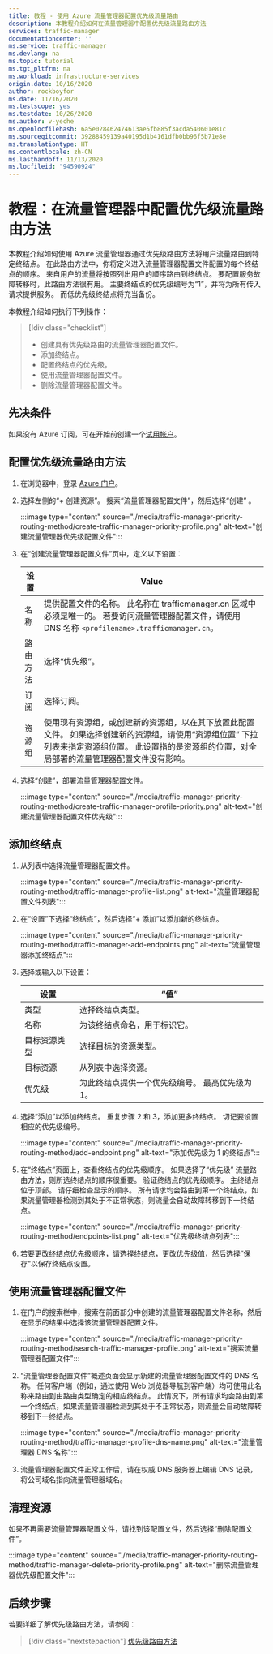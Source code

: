 ```yaml
---
title: 教程 - 使用 Azure 流量管理器配置优先级流量路由
description: 本教程介绍如何在流量管理器中配置优先级流量路由方法
services: traffic-manager
documentationcenter: ''
ms.service: traffic-manager
ms.devlang: na
ms.topic: tutorial
ms.tgt_pltfrm: na
ms.workload: infrastructure-services
origin.date: 10/16/2020
author: rockboyfor
ms.date: 11/16/2020
ms.testscope: yes
ms.testdate: 10/26/2020
ms.author: v-yeche
ms.openlocfilehash: 6a5e028462474613ae5fb885f3acda540601e81c
ms.sourcegitcommit: 39288459139a40195d1b4161dfb0bb96f5b71e8e
ms.translationtype: HT
ms.contentlocale: zh-CN
ms.lasthandoff: 11/13/2020
ms.locfileid: "94590924"
---
```

<!--Verfied Successfully-->
# <a name="tutorial-configure-priority-traffic-routing-method-in-traffic-manager"></a>教程：在流量管理器中配置优先级流量路由方法

本教程介绍如何使用 Azure 流量管理器通过优先级路由方法将用户流量路由到特定终结点。 在此路由方法中，你将定义进入流量管理器配置文件配置的每个终结点的顺序。 来自用户的流量将按照列出用户的顺序路由到终结点。 要配置服务故障转移时，此路由方法很有用。 主要终结点的优先级编号为“1”，并将为所有传入请求提供服务。 而低优先级终结点将充当备份。

本教程介绍如何执行下列操作：

> [!div class="checklist"]
> - 创建具有优先级路由的流量管理器配置文件。
> - 添加终结点。
> - 配置终结点的优先级。
> - 使用流量管理器配置文件。
> - 删除流量管理器配置文件。

## <a name="prerequisites"></a>先决条件

如果没有 Azure 订阅，可在开始前创建一个[试用帐户](https://www.azure.cn/pricing/1rmb-trial)。

## <a name="to-configure-the-priority-traffic-routing-method"></a>配置优先级流量路由方法
1. 在浏览器中，登录 [Azure 门户](https://portal.azure.cn)。

1. 选择左侧的“+ 创建资源”。 搜索“流量管理器配置文件”，然后选择“创建” 。

    :::image type="content" source="./media/traffic-manager-priority-routing-method/create-traffic-manager-priority-profile.png" alt-text="创建流量管理器优先级配置文件":::

1. 在“创建流量管理器配置文件”页中，定义以下设置：

    | 设置         | Value                                              |
    | --- | --- |
    | 名称            | 提供配置文件的名称。 此名称在 trafficmanager.cn 区域中必须是唯一的。 若要访问流量管理器配置文件，请使用 DNS 名称 `<profilename>.trafficmanager.cn`。 |    
    | 路由方法  | 选择“优先级”。  |
    | 订阅    | 选择订阅。 |
    | 资源组   | 使用现有资源组，或创建新的资源组，以在其下放置此配置文件。 如果选择创建新的资源组，请使用“资源组位置”  下拉列表来指定资源组位置。 此设置指的是资源组的位置，对全局部署的流量管理器配置文件没有影响。 |

1. 选择“创建”，部署流量管理器配置文件。

    :::image type="content" source="./media/traffic-manager-priority-routing-method/create-traffic-manager-profile-priority.png" alt-text="创建流量管理器配置文件优先级":::

## <a name="add-endpoints"></a>添加终结点

1. 从列表中选择流量管理器配置文件。

    :::image type="content" source="./media/traffic-manager-priority-routing-method/traffic-manager-profile-list.png" alt-text="流量管理器配置文件列表":::

1. 在“设置”下选择“终结点”，然后选择“+ 添加”以添加新的终结点。

    :::image type="content" source="./media/traffic-manager-priority-routing-method/traffic-manager-add-endpoints.png" alt-text="流量管理器添加终结点":::

1. 选择或输入以下设置： 

    | 设置                | “值”                                              |
    | --- | --- |
    | 类型                   | 选择终结点类型。 |    
    | 名称                   | 为该终结点命名，用于标识它。 |
    | 目标资源类型   | 选择目标的资源类型。 |
    | 目标资源        | 从列表中选择资源。 |
    | 优先级               | 为此终结点提供一个优先级编号。 最高优先级为 1。 |

1. 选择“添加”以添加终结点。 重复步骤 2 和 3，添加更多终结点。 切记要设置相应的优先级编号。

    :::image type="content" source="./media/traffic-manager-priority-routing-method/add-endpoint.png" alt-text="添加优先级为 1 的终结点":::

1. 在“终结点”页面上，查看终结点的优先级顺序。 如果选择了“优先级”  流量路由方法，则所选终结点的顺序很重要。 验证终结点的优先级顺序。  主终结点位于顶部。 请仔细检查显示的顺序。 所有请求均会路由到第一个终结点，如果流量管理器检测到其处于不正常状态，则流量会自动故障转移到下一终结点。 

    :::image type="content" source="./media/traffic-manager-priority-routing-method/endpoints-list.png" alt-text="优先级终结点列表":::

1. 若要更改终结点优先级顺序，请选择终结点，更改优先级值，然后选择“保存”以保存终结点设置。

## <a name="use-the-traffic-manager-profile"></a>使用流量管理器配置文件

1. 在门户的搜索栏中，搜索在前面部分中创建的流量管理器配置文件名称，然后在显示的结果中选择该流量管理器配置文件。

    :::image type="content" source="./media/traffic-manager-priority-routing-method/search-traffic-manager-profile.png" alt-text="搜索流量管理器配置文件":::

1. “流量管理器配置文件”概述页面会显示新建的流量管理器配置文件的 DNS 名称。 任何客户端（例如，通过使用 Web 浏览器导航到客户端）均可使用此名称来路由到由路由类型确定的相应终结点。 此情况下，所有请求均会路由到第一个终结点，如果流量管理器检测到其处于不正常状态，则流量会自动故障转移到下一终结点。

    :::image type="content" source="./media/traffic-manager-priority-routing-method/traffic-manager-profile-dns-name.png" alt-text="流量管理器 DNS 名称":::

1. 流量管理器配置文件正常工作后，请在权威 DNS 服务器上编辑 DNS 记录，将公司域名指向流量管理器域名。

## <a name="clean-up-resources"></a>清理资源

如果不再需要流量管理器配置文件，请找到该配置文件，然后选择“删除配置文件”。

:::image type="content" source="./media/traffic-manager-priority-routing-method/traffic-manager-delete-priority-profile.png" alt-text="删除流量管理器优先级配置文件":::

## <a name="next-steps"></a>后续步骤

若要详细了解优先级路由方法，请参阅：

> [!div class="nextstepaction"]
> [优先级路由方法](traffic-manager-routing-methods.md#priority-traffic-routing-method)

<!-- Update_Description: update meta properties, wording update, update link -->